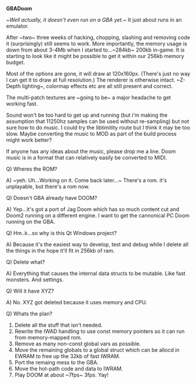 **GBADoom**

~*Well actually, it doesn't even run on a GBA yet.*~ It just about runs in an emulator.


After ~two~ three weeks of hacking, chopping, slashing and removing code it (surprisingly) still seems to work. 
More importantly, the memory usage is down from about 3-4Mb when I started to...~284kb~ 200kb in-game.
It is starting to look like it might be possible to get it within our 256kb memory budget.


Most of the options are gone, it will draw at 120x160px. (There's just no way I can get it to draw at full resolution.) The renderer is otherwise intact. ~Z-Depth lighting~, colormap effects etc are all still present and correct.


The multi-patch textures are ~going to be~ a major headache to get working fast.


Sound won't be too hard to get up and running (but i'm making the assumption that 11250hz samples can be used without re-sampling) but not sure how to do music. I could try the libtimitity route but I think it may be too slow. Maybe converting the music to MOD as part of the build process might work better?



If anyone has any ideas about the music, please drop me a line. Doom music is in a format that can relatively easily be converted to MIDI.






Q) Wheres the ROM?

A) ~yeh. Uh...Working on it. Come back later...~ There's a rom. it's unplayable, but there's a rom now.

Q) Doesn't GBA already have DOOM?

A) Yep...it's got a port of Jag Doom which has so much content cut and Doom2 running on a different engine. I want to get the cannonical PC Doom running on the GBA.

Q) Hm..k...so why is this Qt Windows project?

A) Because it's the easiest way to develop, test and debug while I delete all the things in the hope it'll fit in 256kb of ram.

Q) Delete what?

A) Everything that causes the internal data structs to be mutable. Like fast monsters. And settings.

Q) Will it have XYZ?

A) No. XYZ got deleted because it uses memory and CPU.

Q) Whats the plan?

1) Delete all the stuff that isn't needed.
2) Rewrite the IWAD handling to use const memory pointers so it can run from memory-mapped rom.
3) Remove as many non-const global vars as possible.
4) Move the remaining globals to a global struct which can be allocd in EWRAM to free up the 32kb of fast IWRAM.
5) Port the remaing mess to the GBA.
6) Move the hot-path code and data to IWRAM.
7) Play DOOM at about ~7fps~ 3fps. Yay!
